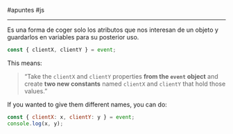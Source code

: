 #apuntes #js
___

Es una forma de coger solo los atributos que nos interesan de un objeto y guardarlos en variables para su posterior uso.

```js
const { clientX, clientY } = event;
```

This means:

> “Take the `clientX` and `clientY` properties **from the `event` object** and create **two new constants** named `clientX` and `clientY` that hold those values.”

If you wanted to give them different names, you can do:
```js
const { clientX: x, clientY: y } = event; 
console.log(x, y);
```